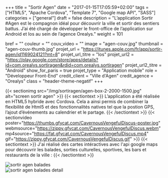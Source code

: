 +++
title = "Sortir Agen"
date = "2017-01-15T17:05:59+02:00"
tags = ["HTML5", "Apache Cordova", "Template 7", "Google map API", "SASS"]
categories = ["general"]
draft = false
description = "L’application Sortir #Agen est le compagnon idéal pour découvrir la ville et sortir des sentiers battus. J’ai été chargé de développer le front-office de l’application sur Android et Ios au sein de l’agence Orealys."
weight = 101

bref = ""
couleur = ""
couv_video = ""
image = "agen-couv.jpg"
thumbnail = "agen-couv-thumb.jpg"
projet_url = "https://itunes.apple.com/fr/app/sortir-agen/id1169024121?mt=8"
projet_url_titre = "Ios"
projet_url2 = "https://play.google.com/store/apps/details?id=com.orealys.sortiragen&rdid=com.orealys.sortiragen"
projet_url2_titre = "Android"
show_for_paris = true
projet_type = "Application mobile"
role = "Développeur Front-End"
credit_client = "Ville d'Agen"
credit_agence = "Orealys"
class = "header-theme-negatif"
+++
 
{{< sectionimg src="/img/sortiragen/agen-box-2-2000-1500.jpg" alt="screen sortir agen" >}}
{{< sectiontext >}}
    L’application a été réalisée en HTML5 hybride avec Cordova. Cela a ainsi permis de combiner la flexibilité de Html5 et des fonctionnalités natives tel que la postion GPS, l’ajout d’événements au calendrier et le partage.
{{< /sectiontext >}}
{{< sectionvideo poster="https://thumbs.gfycat.com/CavernousVengefulDiscus-poster.jpg" webmsource="https://zippy.gfycat.com/CavernousVengefulDiscus.webm" mp4source="https://fat.gfycat.com/CavernousVengefulDiscus.mp4" gif="https://zippy.gfycat.com/CavernousVengefulDiscus.gif" >}}
{{< sectiontext >}}
   J'ai réalisé des cartes intéractives avec l'api google maps pour découvrir les balades, sorties culturelles, sportives, les bars et restaurants de la ville :
{{< /sectiontext >}}
<section class="section container">
    <div class="row">
        <div class="col-sm-6">
            <img src="{{<baseurl>}}img/sortiragen/SortirAgen_balades.jpg" alt="sortir agen balades" class="img-fluid img-2x" />
        </div><!-- /.col-6 -->
        <div class="col-sm-6">
            <img src="{{<baseurl>}}img/sortiragen/SortirAgen_balades-detail.jpg" alt="sortir agen balades detail" class="img-fluid img-2x" />
        </div><!-- /.col-6 -->
    </div><!-- /.row -->
</section>